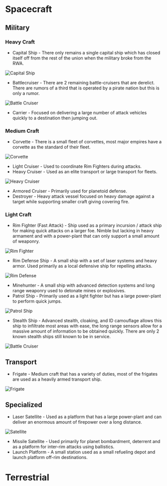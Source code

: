 # Spacecraft

## Military

### Heavy Craft

* Capital Ship - There only remains a single capital ship which has closed itself off from the rest of the union when the military broke from the RWA.

![Capital Ship](capitalship.png ':size=700')

* Battlecruiser - There are 2 remaining battle-cruisers that are derelict. There are rumors of a third that is operated by a pirate nation but this is only a rumor.

![Battle Cruiser](battlecruiser.png ':size=700')
* Carrier - Focused on delivering a large number of attack vehicles quickly to a destination then jumping out.

### Medium Craft

* Corvette - There is a small fleet of corvettes, most major empires have a corvette as the standard of their fleet.

![Corvette](corvette.png ':size=700')

* Light Cruiser - Used to coordinate Rim Fighters during attacks.
* Heavy Cruiser - Used as an elite transport or large transport for fleets.

![Heavy Cruiser](heavycruiser.png ':size=700')

* Armored Cruiser - Primarily used for planetoid defense.
* Destroyer - Heavy attack vessel focused on heavy damage against a target while supporting smaller craft giving covering fire.


### Light Craft

* Rim Fighter (Fast Attack) - Ship used as a primary incursion / attack ship for making quick attacks on a larger foe. Nimble but lacking in heavy armament and with a power-plant that can only support a small amount of weaponry.

![Rim Fighter](rimfighter.png ':size=700')

* Rim Defense Ship - A small ship with a set of laser systems and heavy armor. Used primarily as a local defensive ship for repelling attacks.

![Rim Defense](rimdefense.png ':size=700')

* Minehunter - A small ship with advanced detection systems and long range weaponry used to detonate mines or explosives.
* Patrol Ship - Primarily used as a light fighter but has a large power-plant to perform quick jumps.

![Patrol Ship](patrolship.png ':size=700')

* Stealth Ship - Advanced stealth, cloaking, and ID camouflage allows this ship to infiltrate most areas with ease, the long range sensors allow for a massive amount of information to be obtained quickly. There are only 2 known stealth ships still known to be in service.

![Battle Cruiser](stealthship.png ':size=700')

## Transport

* Frigate - Medium craft that has a variety of duties, most of the frigates are used as a heavily armed transport ship.

![Frigate](frigate.png ':size=700')

## Specialized

* Laser Satellite - Used as a platform that has a large power-plant and can deliver an enormous amount of firepower over a long distance.

![Satellite](satellite.png ':size=700')

* Missile Satellite - Used primarily for planet bombardment, deterrent and as a platform for inter-rim attacks using ballistics.
* Launch Platform - A small station used as a small refueling depot and launch platform off-rim destinations.


# Terrestrial
